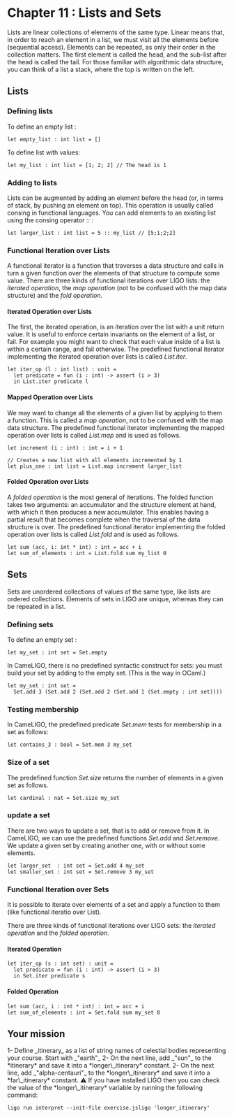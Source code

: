 # Chapter 11 : Lists and Sets

<dialog character="pilot">Please now plot our course as a list of destinations.</dialog>

Lists are linear collections of elements of the same type. Linear means that, in order to reach an element in a list, we must visit all the elements before (sequential access). Elements can be repeated, as only their order in the collection matters. The first element is called the head, and the sub-list after the head is called the tail. For those familiar with algorithmic data structure, you can think of a list a stack, where the top is written on the left.

## Lists

### Defining lists

To define an empty list :

```
let empty_list : int list = []
```

To define list with values:

```
let my_list : int list = [1; 2; 2] // The head is 1
```

### Adding to lists

Lists can be augmented by adding an element before the head (or, in terms of stack, by pushing an element on top). This operation is usually called consing in functional languages.
You can add elements to an existing list using the consing operator _::_ :

```
let larger_list : int list = 5 :: my_list // [5;1;2;2]
```

### Functional Iteration over Lists

A functional iterator is a function that traverses a data structure and calls in turn a given function over the elements of that structure to compute some value. There are three kinds of functional iterations over LIGO lists: the *iterated operation*, the *map operation* (not to be confused with the map data structure) and the *fold operation*.

#### Iterated Operation over Lists

The first, the iterated operation, is an iteration over the list with a unit return value. It is useful to enforce certain invariants on the element of a list, or fail.
For example you might want to check that each value inside of a list is within a certain range, and fail otherwise. The predefined functional iterator implementing the iterated operation over lists is called _List.iter_.

```
let iter_op (l : int list) : unit =
  let predicate = fun (i : int) -> assert (i > 3)
  in List.iter predicate l
```

#### Mapped Operation over Lists

We may want to change all the elements of a given list by applying to them a function. This is called a *map operation*, not to be confused with the map data structure. The predefined functional iterator implementing the mapped operation over lists is called _List.map_ and is used as follows.

```
let increment (i : int) : int = i + 1

// Creates a new list with all elements incremented by 1
let plus_one : int list = List.map increment larger_list
```

#### Folded Operation over Lists

A *folded operation* is the most general of iterations. The folded function takes two arguments: an accumulator and the structure element at hand, with which it then produces a new accumulator. This enables having a partial result that becomes complete when the traversal of the data structure is over. The predefined functional iterator implementing the folded operation over lists is called _List.fold_ and is used as follows.

```
let sum (acc, i: int * int) : int = acc + i
let sum_of_elements : int = List.fold sum my_list 0
```

## Sets

Sets are unordered collections of values of the same type, like lists are ordered collections. Elements of sets in LIGO are unique, whereas they can be repeated in a list. 

### Defining sets

To define an empty set :

```
let my_set : int set = Set.empty
```

In CameLIGO, there is no predefined syntactic construct for sets: you must build your set by adding to the empty set. (This is the way in OCaml.)

```
let my_set : int set =
  Set.add 3 (Set.add 2 (Set.add 2 (Set.add 1 (Set.empty : int set))))
```

### Testing membership

In CameLIGO, the predefined predicate _Set.mem_ tests for membership in a set as follows:

```
let contains_3 : bool = Set.mem 3 my_set
```

### Size of a set
 
The predefined function _Set.size_ returns the number of elements in a given set as follows.

```
let cardinal : nat = Set.size my_set
```


### update a set

There are two ways to update a set, that is to add or remove from it. In CameLIGO, we can use the predefined functions _Set.add_ and _Set.remove_. We update a given set by creating another one, with or without some elements.

```
let larger_set  : int set = Set.add 4 my_set
let smaller_set : int set = Set.remove 3 my_set
```

### Functional Iteration over Sets

It is possible to iterate over elements of a set and apply a function to them (like functional iteratio over List).

There are three kinds of functional iterations over LIGO sets: the *iterated operation* and the *folded operation*.

#### Iterated Operation

```
let iter_op (s : int set) : unit =
  let predicate = fun (i : int) -> assert (i > 3)
  in Set.iter predicate s
```

#### Folded Operation

```
let sum (acc, i : int * int) : int = acc + i
let sum_of_elements : int = Set.fold sum my_set 0
```


## Your mission

<!-- prettier-ignore -->1- Define _itinerary_ as a list of string names of celestial bodies representing your course. Start with _"earth"_

<!-- prettier-ignore -->2- On the next line, add _"sun"_ to the *itinerary* and save it into a *longer\_itinerary* constant.

<!-- prettier-ignore -->2- On the next line, add _"alpha-centauri"_ to the *longer\_itinerary* and save it into a *far\_itinerary* constant.

<!-- prettier-ignore -->⚠️ If you have installed LIGO then you can check the value of the *longer\_itinerary* variable by running the following command:

```
ligo run interpret --init-file exercise.jsligo 'longer_itinerary'
```
